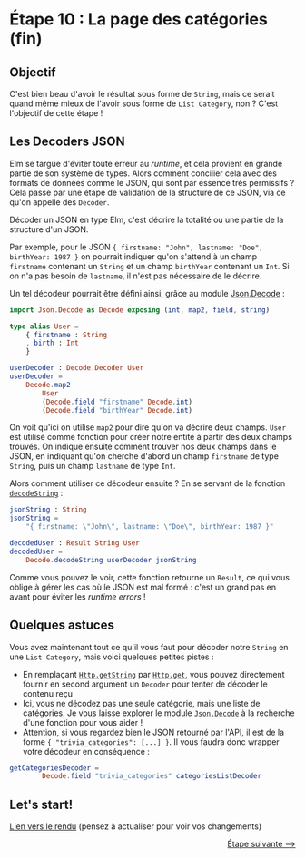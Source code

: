 # Étape 10 : La page des catégories (fin)

## Objectif

C'est bien beau d'avoir le résultat sous forme de `String`, mais ce serait quand même mieux de l'avoir sous forme de `List Category`, non ? C'est l'objectif de cette étape !


## Les Decoders JSON

Elm se targue d'éviter toute erreur au *runtime*, et cela provient en grande partie de son système de types. Alors comment concilier cela avec des formats de données comme le JSON, qui sont par essence très permissifs ?
Cela passe par une étape de validation de la structure de ce JSON, via ce qu'on appelle des `Decoder`.

Décoder un JSON en type Elm, c'est décrire la totalité ou une partie de la structure d'un JSON.

Par exemple, pour le JSON `{ firstname: "John", lastname: "Doe", birthYear: 1987 }` on pourrait indiquer qu'on s'attend à un champ `firstname` contenant un `String` et un champ `birthYear` contenant un `Int`. 
Si on n'a pas besoin de `lastname`, il n'est pas nécessaire de le décrire. 

Un tel décodeur pourrait être défini ainsi, grâce au module [Json.Decode](http://package.elm-lang.org/packages/elm-lang/core/latest/Json-Decode) :

```elm
import Json.Decode as Decode exposing (int, map2, field, string)

type alias User = 
    { firstname : String
    , birth : Int 
    } 

userDecoder : Decode.Decoder User
userDecoder =
    Decode.map2 
        User 
        (Decode.field "firstname" Decode.int) 
        (Decode.field "birthYear" Decode.int)
```

On voit qu'ici on utilise `map2` pour dire qu'on va décrire deux champs. `User` est utilisé comme fonction pour créer notre entité à partir des deux champs trouvés.
On indique ensuite comment trouver nos deux champs dans le JSON, en indiquant qu'on cherche d'abord un champ `firstname` de type `String`, puis un champ `lastname` de type `Int`.

Alors comment utiliser ce décodeur ensuite ? En se servant de la fonction [`decodeString`](http://package.elm-lang.org/packages/elm-lang/core/latest/Json-Decode#decodeString) :

```elm
jsonString : String
jsonString =
    "{ firstname: \"John\", lastname: \"Doe\", birthYear: 1987 }"

decodedUser : Result String User
decodedUser =  
    Decode.decodeString userDecoder jsonString
```

Comme vous pouvez le voir, cette fonction retourne un `Result`, ce qui vous oblige à gérer les cas où le JSON est mal formé : c'est un grand pas en avant pour éviter les *runtime errors* !


## Quelques astuces

Vous avez maintenant tout ce qu'il vous faut pour décoder notre `String` en une `List Category`, mais voici quelques petites pistes :

 - En remplaçant [`Http.getString`](http://package.elm-lang.org/packages/evancz/elm-http/3.0.1/Http#getString) par [`Http.get`](http://package.elm-lang.org/packages/evancz/elm-http/3.0.1/Http#get), vous pouvez directement fournir en second argument un `Decoder` pour tenter de décoder le contenu reçu  
 - Ici, vous ne décodez pas une seule catégorie, mais une liste de catégories. Je vous laisse explorer le module [`Json.Decode`](http://package.elm-lang.org/packages/elm-lang/core/5.1.1/Json-Decode) à la recherche d'une fonction pour vous aider !
 - Attention, si vous regardez bien le JSON retourné par l'API, il est de la forme `{ "trivia_categories": [...] }`. Il vous faudra donc wrapper votre décodeur en conséquence :

```elm 
getCategoriesDecoder = 
        Decode.field "trivia_categories" categoriesListDecoder
```

## Let's start!

[Lien vers le rendu](./index.html) (pensez à actualiser pour voir vos changements)


<div style="text-align: right;"><a href="../Step11">Étape suivante --&gt;</a></div>









